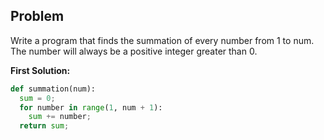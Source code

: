 ## Problem

Write a program that finds the summation of every number from 1 to num. The number will always be a positive integer greater than 0.

**First Solution:**
```python
def summation(num):
  sum = 0;
  for number in range(1, num + 1):
    sum += number;
  return sum;
```    
